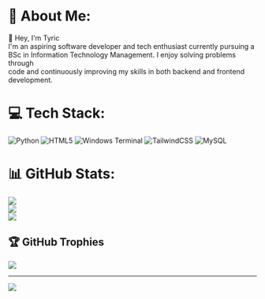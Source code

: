 # 💫 About Me:
👋 Hey, I'm Tyric<br>I'm an aspiring software developer and tech enthusiast currently pursuing a <br>BSc in Information Technology Management. I enjoy solving problems through <br>code and continuously improving my skills in both backend and frontend development.


# 💻 Tech Stack:
![Python](https://img.shields.io/badge/python-3670A0?style=for-the-badge&logo=python&logoColor=ffdd54) ![HTML5](https://img.shields.io/badge/html5-%23E34F26.svg?style=for-the-badge&logo=html5&logoColor=white) ![Windows Terminal](https://img.shields.io/badge/Windows%20Terminal-%234D4D4D.svg?style=for-the-badge&logo=windows-terminal&logoColor=white) ![TailwindCSS](https://img.shields.io/badge/tailwindcss-%2338B2AC.svg?style=for-the-badge&logo=tailwind-css&logoColor=white) ![MySQL](https://img.shields.io/badge/mysql-4479A1.svg?style=for-the-badge&logo=mysql&logoColor=white)
# 📊 GitHub Stats:
![](https://github-readme-stats.vercel.app/api?username=YANKSON-EBENEZER&theme=dark&hide_border=false&include_all_commits=false&count_private=false)<br/>
![](https://nirzak-streak-stats.vercel.app/?user=YANKSON-EBENEZER&theme=dark&hide_border=false)<br/>
![](https://github-readme-stats.vercel.app/api/top-langs/?username=YANKSON-EBENEZER&theme=dark&hide_border=false&include_all_commits=false&count_private=false&layout=compact)

## 🏆 GitHub Trophies
![](https://github-profile-trophy.vercel.app/?username=YANKSON-EBENEZER&theme=radical&no-frame=false&no-bg=true&margin-w=4)

---
[![](https://visitcount.itsvg.in/api?id=YANKSON-EBENEZER&icon=0&color=0)](https://visitcount.itsvg.in)

<!-- Proudly created with GPRM ( https://gprm.itsvg.in ) -->
